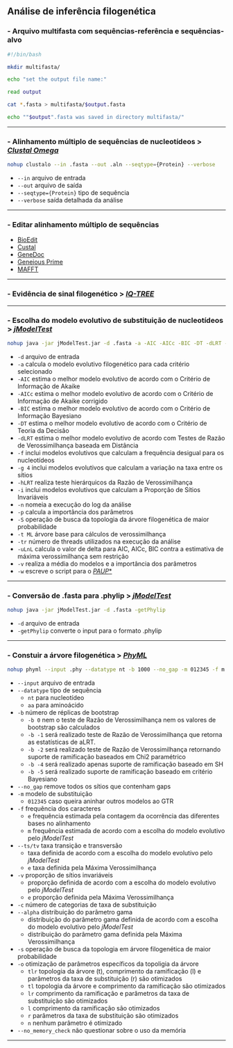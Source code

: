 ## Análise de inferência filogenética

### - Arquivo multifasta com sequências-referência e sequências-alvo
```sh
#!/bin/bash

mkdir multifasta/

echo "set the output file name:"

read output

cat *.fasta > multifasta/$output.fasta

echo ""$output".fasta was saved in directory multifasta/"
```
---

### - Alinhamento múltiplo de sequências de nucleotídeos > [*Clustal Omega*](http://www.clustal.org/omega/)
```sh
nohup clustalo --in .fasta --out .aln --seqtype={Protein} --verbose
```
- ``--in`` arquivo de entrada
- ``--out`` arquivo de saída
- ``--seqtype={Protein}`` tipo de sequência
- ``--verbose`` saída detalhada da análise
---

### - Editar alinhamento múltiplo de sequências
- [BioEdit](http://www.mbio.ncsu.edu/BioEdit/bioedit.html/)
- [Custal](http://www.clustal.org/)
- [GeneDoc](https://github.com/karlnicholas/GeneDoc/)
- [Geneious Prime](https://www.geneious.com/academic/)
- [MAFFT](https://mafft.cbrc.jp/alignment/software/)
---

### - Evidência de sinal filogenético > [*IQ-TREE*](http://www.iqtree.org/)
---

### - Escolha do modelo evolutivo de substituição de nucleotídeos > [*jModelTest*](https://github.com/ddarriba/jmodeltest2)
```sh
nohup java -jar jModelTest.jar -d .fasta -a -AIC -AICc -BIC -DT -dLRT -f -g 4 -hLRT -i -n jmodeltest -p -t ML -tr 32 -uLnL -v -w
```
- ``-d`` arquivo de entrada
- ``-a`` calcula o modelo evolutivo filogenético para cada critério selecionado
- ``-AIC`` estima o melhor modelo evolutivo de acordo com o Critério de Informação de Akaike
- ``-AICc`` estima o melhor modelo evolutivo de acordo com o Critério de Informação de Akaike corrigido
- ``-BIC`` estima o melhor modelo evolutivo de acordo com o Critério de Informação Bayesiano
- ``-DT`` estima o melhor modelo evolutivo de acordo com o Critério de Teoria da Decisão
- ``-dLRT`` estima o melhor modelo evolutivo de acordo com Testes de Razão de Verossimilhança baseada em Distância
- ``-f`` inclui modelos evolutivos que calculam a frequência desigual para os nucleotídeos
- ``-g 4`` inclui modelos evolutivos que calculam a variação na taxa entre os sítios
- ``-hLRT`` realiza teste hierárquicos da Razão de Verossimilhança
- ``-i`` inclui modelos evolutivos que calculam a Proporção de Sítios Invariáveis
- ``-n`` nomeia a execução do log da análise
- ``-p`` calcula a importância dos parâmetros
- ``-S`` operação de busca da topologia da árvore filogenética de maior probabilidade
- ``-t ML`` árvore base para cálculos de verossimilhança
- ``-tr`` número de threads utilizados na execução da análise
- ``-uLnL`` calcula o valor de delta para AIC, AICc, BIC contra a estimativa de máxima verossimilhança sem restrição
- ``-v`` realiza a média do modelos e a importância dos parâmetros
- ``-w`` escreve o script para o [*PAUP**](https://paup.phylosolutions.com/)
---

### - Conversão de .fasta para .phylip > [*jModelTest*](https://github.com/ddarriba/jmodeltest2)
```sh
nohup java -jar jModelTest.jar -d .fasta -getPhylip
```
- ``-d`` arquivo de entrada
- ``-getPhylip`` converte o input para o formato .phylip
---

### - Constuir a árvore filogenética > [*PhyML*](http://www.atgc-montpellier.fr/phyml/)
```sh
nohup phyml --input .phy --datatype nt -b 1000 --no_gap -m 012345 -f m --ts/tv e -v e -c 4 --alpha e --no_memory_check -o tlr -s BEST
```
- ``--input`` arquivo de entrada
- ``--datatype`` tipo de sequência
	- ``nt`` para nucleotídeo
	- ``aa`` para aminoácido
- ``-b`` número de réplicas de bootstrap
	- ``-b 0`` nem o teste de Razão de Verossimilhança nem os valores de bootstrap são calculados
	- ``-b -1`` será realizado teste de Razão de Verossimilhança que retorna as estatísticas de aLRT.
	- ``-b -2`` será realizado teste de Razão de Verossimilhança retornando suporte de ramificação baseados em Chi2 paramétrico
	- ``-b -4`` será realizado apenas suporte de ramificação baseado em SH
	- ``-b -5`` será realizado suporte de ramificação baseado em critério Bayesiano
- ``--no_gap`` remove todos os sítios que contenham gaps
- ``-m`` modelo de substituição
	- ``012345`` caso queira aninhar outros modelos ao GTR
- ``-f`` frequência dos caracteres
	- ``e`` frequência estimada pela contagem da ocorrência das diferentes bases no alinhamento
	- ``m`` frequência estimada de acordo com a escolha do modelo evolutivo pelo *jModelTest*
- ``--ts/tv`` taxa transição e transversão
	- taxa definida de acordo com a escolha do modelo evolutivo pelo *jModelTest*
	- ``e`` taxa definida pela Máxima Verossimilhança
- ``-v`` proporção de sítios invariáveis
	- proporção definida de acordo com a escolha do modelo evolutivo pelo *jModelTest*
	- ``e`` proporção definida  pela Máxima Verossimilhança
- ``-c`` número de categorias de taxa de substituição
- ``--alpha`` distribuição do parâmetro gama
	- distribuição do parâmetro gama definida de acordo com a escolha do modelo evolutivo pelo *jModelTest*
	- distribuição do parâmetro gama definida pela Máxima Verossimilhança
- ``-s`` operação de busca da topologia em árvore filogenética de maior probabilidade
- ``-o`` otimização de parâmetros específicos da topoligia da árvore
	- ``tlr`` topologia da árvore (t), comprimento da ramificação (l) e parâmetros da taxa de substituição (r) são otimizados
	- ``tl`` topologia da árvore e comprimento da ramificação são otimizados
	- ``lr`` comprimento da ramificação e parâmetros da taxa de substituição são otimizados
	- ``l`` comprimento da ramificação são otimizados
	- ``r`` parâmetros da taxa de substituição são otimizados
	- ``n`` nenhum parâmetro é otimizado
- ``--no_memory_check`` não questionar sobre o uso da memória
---
